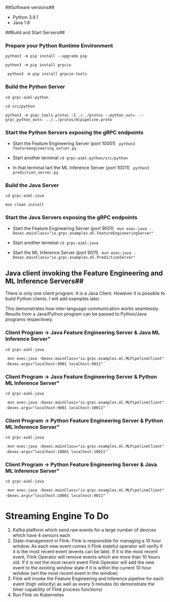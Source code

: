 ##Software versions##
- Python 3.8.1
- Java 1.8

##Build and Start Servers##

### Prepare your Python Runtime Environment ###
`python3 -m pip install --upgrade pip`

`python3 -m pip install grpcio`

` python3 -m pip install grpcio-tools`


### Build the Python Server ###
`cd grpc-aiml-python`

`cd src/python`	

`python3 -m grpc_tools.protoc -I../../protos --python_out=. --grpc_python_out=. ../../protos/mlpipeline.proto`

### Start the Python Servers exposing the gRPC endpoints ###

- Start the Feature Engineering Server (port 10001)
` python3 featureengineering_server.py`

- Start another terminal
`cd grpc-aiml-python/src/python`

- In that terminal tart the ML Inference Server (port 10011)
` python3 prediction_server.py`

### Build the Java Server ###
`cd grpc-aiml-java`

`mvn clean install`	


### Start the Java Servers exposing the gRPC endpoints ###

- Start the Feature Engineering Server (port 9001)
` mvn exec:java -Dexec.mainClass="io.grpc.examples.ml.FeatureEngineeringServer"`

- Start another terminal
`cd grpc-aiml-java`

- Start the ML Inference Server (port 9011)
` mvn exec:java -Dexec.mainClass="io.grpc.examples.ml.PredictionServer"`

## Java client invoking the Feature Engineering and ML Inference Servers##


There is only one client program. It is a Java Client. However it is possible to build Python clients. I will add examples later.

This demonstrates how inter-language communication works seamlessly. Results from a Java/Python program can be passed to Python/Java programs respectively.

### Client Program -> Java Feature Engineering Server & Java ML Inference Server" ###

`cd grpc-aiml-java`

` mvn exec:java -Dexec.mainClass="io.grpc.examples.ml.MLPipelineClient" -Dexec.args="localhost:9001 localhost:9011"`
`
### Client Program -> Java Feature Engineering Server & Python ML Inference Server" ###

`cd grpc-aiml-java`

` mvn exec:java -Dexec.mainClass="io.grpc.examples.ml.MLPipelineClient" -Dexec.args="localhost:9001 localhost:10011"`
`
### Client Program -> Python Feature Engineering Server & Python ML Inference Server" ###

`cd grpc-aiml-java`

` mvn exec:java -Dexec.mainClass="io.grpc.examples.ml.MLPipelineClient" -Dexec.args="localhost:10001 localhost:10011"`
`
### Client Program -> Python Feature Engineering Server & Java ML Inference Server" ###

`cd grpc-aiml-java`

` mvn exec:java -Dexec.mainClass="io.grpc.examples.ml.MLPipelineClient" -Dexec.args="localhost:10001 localhost:9011"`
`
# Streaming Engine To Do

1. Kafka platform which send raw events for a large number of devices which have 4 sensors each
2. State-management in Flink. Flink is responsible for managing a 10 hour window. As each new event comes it Flink stateful operator will verify if it is the most recent event (events can be late). If it is the most recent event, Flink Operator will remove events which are more than 10 hours old. If it is not the most recent event Flink Operator will add the new event to the existing window state if it is within the current 10 hour window (wrt the most recent event in the window)
3. Flink will invoke the Feature Engineering and Inference pipeline for each event (high velocity) as well as every 5 minutes (to demonstrate the timer capability of Flink process functions)
4. Run Flink on Kubernetes

